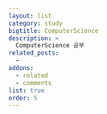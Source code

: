 ```yaml
---
layout: list
category: study
bigtitle: ComputerScience
description: >
  ComputerScience 공부
related_posts:
  -
addons:
  - related
  - comments
list: true
order: 5
---
```

